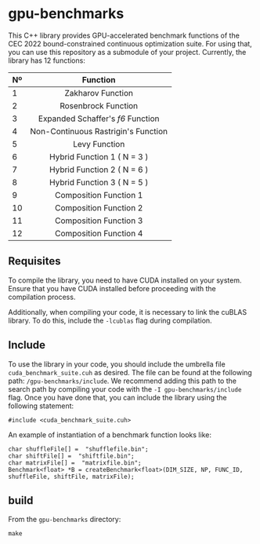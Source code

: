 # gpu-benchmarks

This C++ library provides GPU-accelerated benchmark functions of the CEC 2022 bound-constrained continuous optimization suite. For using that, you can use this repository as a submodule of your project. Currently, the library has 12 functions:

| Nº |      Function      |  
|----------|:-------------:|
| 1 |  Zakharov Function |
| 2 |    Rosenbrock Function |
| 3 | Expanded Schaffer's _f6_ Function |
| 4 | Non-Continuous Rastrigin's Function |
| 5 | Levy Function |
| 6 | Hybrid Function 1 ( N = 3 ) |
| 7 | Hybrid Function 2 ( N = 6 ) |
| 8 | Hybrid Function 3 ( N = 5 ) |
| 9 | Composition Function 1 |
| 10 | Composition Function 2 |
| 11 | Composition Function 3 |
| 12 | Composition Function 4 |

## Requisites

To compile the library, you need to have CUDA installed on your system. Ensure that you have CUDA installed before proceeding with the compilation process.

Additionally, when compiling your code, it is necessary to link the cuBLAS library. To do this, include the `-lcublas` flag during compilation.

## Include

To use the library in your code, you should include the umbrella file `cuda_benchmark_suite.cuh` as desired. The file can be found at the following path: `/gpu-benchmarks/include`. We recommend adding this path to the search path by compiling your code with the `-I gpu-benchmarks/include` flag. Once you have done that, you can include the library using the following statement:
```
#include <cuda_benchmark_suite.cuh>
```


An example of instantiation of a benchmark function looks like:
```
char shuffleFile[] =  "shufflefile.bin";
char shiftFile[] =  "shiftfile.bin";
char matrixFile[] =  "matrixfile.bin";
Benchmark<float> *B = createBenchmark<float>(DIM_SIZE, NP, FUNC_ID, shuffleFile, shiftFile, matrixFile);
```

## build

From the `gpu-benchmarks` directory:
```
make
```
